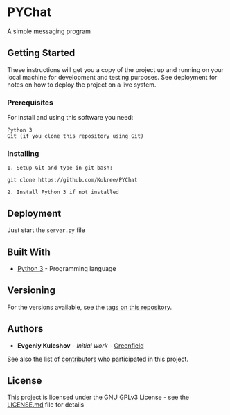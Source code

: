 # PYChat

A simple messaging program

## Getting Started

These instructions will get you a copy of the project up and running on your local machine for development and testing purposes. See deployment for notes on how to deploy the project on a live system.

### Prerequisites

For install and using this software you need:

```
Python 3
Git (if you clone this repository using Git)
```

### Installing

```
1. Setup Git and type in git bash:

git clone https://github.com/Kukree/PYChat
```
```
2. Install Python 3 if not installed
```

## Deployment

Just start the `server.py` file

## Built With

* [Python 3](python.org) - Programming language

## Versioning

For the versions available, see the [tags on this repository](https://github.com/your/project/tags). 

## Authors

* **Evgeniy Kuleshov** - *Initial work* - [Greenfield](https://github.com/Kukree)

See also the list of [contributors](https://github.com/Kukree/PYChat/contributors) who participated in this project.

## License

This project is licensed under the GNU GPLv3 License - see the [LICENSE.md](LICENSE) file for details
